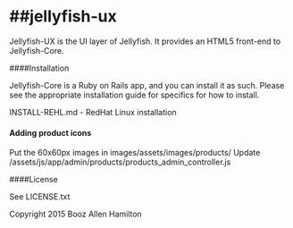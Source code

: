 ##jellyfish-ux
============

Jellyfish-UX is the UI layer of Jellyfish.  It provides an HTML5 front-end to
Jellyfish-Core.

####Installation

Jellyfish-Core is a Ruby on Rails app, and you can install it as such.  Please see the appropriate installation
guide for specifics for how to install.

INSTALL-REHL.md - RedHat Linux installation

#### Adding product icons

Put the 60x60px images in images/assets/images/products/
Update /assets/js/app/admin/products/products_admin_controller.js

####License

See LICENSE.txt

Copyright 2015 Booz Allen Hamilton


